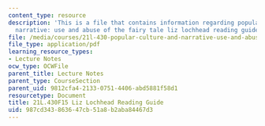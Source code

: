 ```yaml
---
content_type: resource
description: 'This is a file that contains information regarding popular culture and
  narrative: use and abuse of the fairy tale liz lochhead reading guide.'
file: /media/courses/21l-430-popular-culture-and-narrative-use-and-abuse-of-the-fairy-tale-fall-2015/987cd343863647cb51a8b2aba84467d3_MIT21L_430F15_LizLoch.pdf
file_type: application/pdf
learning_resource_types:
- Lecture Notes
ocw_type: OCWFile
parent_title: Lecture Notes
parent_type: CourseSection
parent_uid: 9812cfa4-2133-0751-4406-abd5881f58d1
resourcetype: Document
title: 21L.430F15 Liz Lochhead Reading Guide
uid: 987cd343-8636-47cb-51a8-b2aba84467d3
---
```

